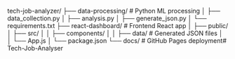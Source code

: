 tech-job-analyzer/
├── data-processing/          # Python ML processing
│   ├── data_collection.py
│   ├── analysis.py
│   ├── generate_json.py
│   └── requirements.txt
├── react-dashboard/          # Frontend React app
│   ├── public/
│   ├── src/
│   │   ├── components/
│   │   ├── data/            # Generated JSON files
│   │   └── App.js
│   └── package.json
└── docs/                    # GitHub Pages deployment# Tech-Job-Analyser
